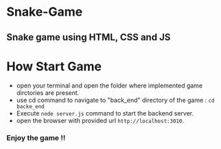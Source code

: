 # Snake-Game
Snake game using HTML, CSS and JS
---
# How Start Game

- open your terminal and open the folder where implemented game dirctories are present.
- use cd command to navigate to "back_end" directory of the game : `cd backe_end`
- Execute `node server.js` command to start the backend server.
- open the browser with provided url `http://localhost:3010`.

###  Enjoy the game !!

